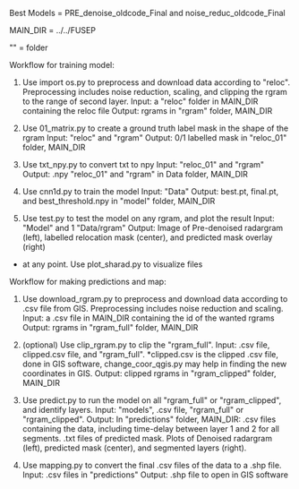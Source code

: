 Best Models = PRE_denoise_oldcode_Final and noise_reduc_oldcode_Final

MAIN_DIR = ../../FUSEP

"" = folder


Workflow for training model:

  1. Use import os.py to preprocess and download data according to "reloc". Preprocessing includes noise reduction, scaling, and clipping the rgram to the range of second layer.
     Input: a "reloc" folder in MAIN_DIR containing the reloc file
     Output: rgrams in "rgram" folder, MAIN_DIR
     
  2. Use 01_matrix.py to create a ground truth label mask in the shape of the rgram
     Input: "reloc" and "rgram"
     Output: 0/1 labelled mask in "reloc_01" folder, MAIN_DIR
     
  3. Use txt_npy.py to convert txt to npy
     Input: "reloc_01" and "rgram"
     Output: .npy "reloc_01" and "rgram" in Data folder, MAIN_DIR
     
  4. Use cnn1d.py to train the model
     Input: "Data"
     Output: best.pt, final.pt, and best_threshold.npy in "model" folder, MAIN_DIR

  5. Use test.py to test the model on any rgram, and plot the result
     Input: "Model" and 1 "Data/rgram"
     Output: Image of Pre-denoised radargram (left), labelled relocation mask (center), and predicted mask overlay (right)

  * at any point. Use plot_sharad.py to visualize files


Workflow for making predictions and map:

  1. Use download_rgram.py to preprocess and download data according to .csv file from GIS. Preprocessing includes noise reduction and scaling.
     Input: a .csv file in MAIN_DIR containing the id of the wanted rgrams
     Output: rgrams in "rgram_full" folder, MAIN_DIR

  2. (optional) Use clip_rgram.py to clip the "rgram_full".
     Input: .csv file, clipped.csv file, and "rgram_full". *clipped.csv is the clipped .csv file, done in GIS software, change_coor_qgis.py may help in finding the new coordinates in GIS.
     Output: clipped rgrams in "rgram_clipped" folder, MAIN_DIR

  3. Use predict.py to run the model on all "rgram_full" or "rgram_clipped", and identify layers.
     Input: "models", .csv file, "rgram_full" or "rgram_clipped".
     Output: In "predictions" folder, MAIN_DIR: .csv files containing the data, including time-delay between layer 1 and 2 for all segments. .txt files of predicted mask. Plots of Denoised              radargram (left), predicted mask (center), and segmented layers (right).

  4. Use mapping.py to convert the final .csv files of the data to a .shp file.
     Input: .csv files in "predictions"
     Output: .shp file to open in GIS software


       
